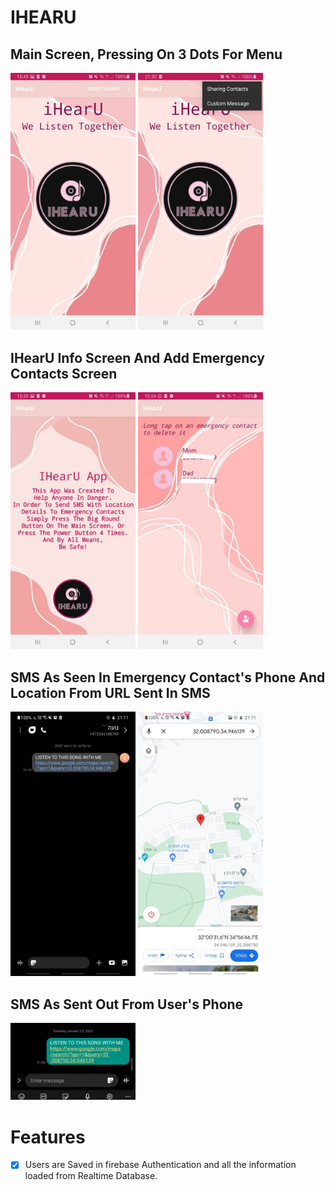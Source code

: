 # IHEARU

  ## Main Screen, Pressing On 3 Dots For Menu
  <p align="left">
    <img src="https://github.com/noaaviel/IHEARU/blob/master/images/WhatsApp%20Image%202022-01-25%20at%2015.55.03.jpeg" width="200" title="hover text">
  <img src="https://github.com/noaaviel/IHEARU/blob/master/images/2ad01918-5410-40a5-9de9-f4c48f6ac4aa.jpg" width=200
      alt="accessibility text">
 </p>

  ## IHearU Info Screen And Add Emergency Contacts Screen
<p align="left">
  <img src="https://github.com/noaaviel/IHEARU/blob/master/images/WhatsApp%20Image%202022-01-25%20at%2015.55.03%20(1).jpeg" width="200" title="hover text">
  <img src="https://github.com/noaaviel/IHEARU/blob/master/images/InkedWhatsApp%20Image%202022-01-25%20at%2015.55.03%20(2)_LI.jpg" width="200" alt="accessibility text">
</p>

 
   ## SMS As Seen In Emergency Contact's Phone And Location From URL Sent In SMS
  <p align="left">
    <img src="https://github.com/noaaviel/IHEARU/blob/master/images/WhatsApp%20Image%202022-01-25%20at%2021.11.43%20(1).jpeg" width="200" title="hover text">
   <img src="https://github.com/noaaviel/IHEARU/blob/master/images/WhatsApp%20Image%202022-01-25%20at%2021.11.43.jpeg" width="200" alt="accessibility text">
   </p>

  ## SMS As Sent Out From User's Phone
  <p align="left">
    <img src="https://github.com/noaaviel/IHEARU/blob/master/images/WhatsApp%20Image%202022-01-25%20at%2021.10.18%20(1).jpeg" width="200" title="hover text">
 </p>




# Features

 - [x]  Users are Saved in firebase Authentication and all the information loaded from Realtime Database.
